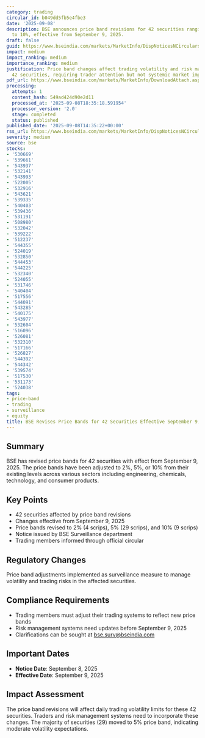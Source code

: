 ```yaml
---
category: trading
circular_id: b049dd5fb5e4fbe3
date: '2025-09-08'
description: BSE announces price band revisions for 42 securities ranging from 2%
  to 10%, effective from September 9, 2025.
draft: false
guid: https://www.bseindia.com/markets/MarketInfo/DispNoticesNCirculars.aspx?Noticeid={2E07BB95-78BD-4F59-A323-821867B5AB4D}&noticeno=20250908-31&dt=09/08/2025&icount=31&totcount=48&flag=0
impact: medium
impact_ranking: medium
importance_ranking: medium
justification: Price band changes affect trading volatility and risk management for
  42 securities, requiring trader attention but not systemic market impact
pdf_url: https://www.bseindia.com/markets/MarketInfo/DownloadAttach.aspx?id=20250908-31&attachedId=
processing:
  attempts: 1
  content_hash: 549ad424d90e2d11
  processed_at: '2025-09-08T18:35:18.591954'
  processor_version: '2.0'
  stage: completed
  status: published
published_date: '2025-09-08T14:35:22+00:00'
rss_url: https://www.bseindia.com/markets/MarketInfo/DispNoticesNCirculars.aspx?Noticeid={2E07BB95-78BD-4F59-A323-821867B5AB4D}&noticeno=20250908-31&dt=09/08/2025&icount=31&totcount=48&flag=0
severity: medium
source: bse
stocks:
- '530669'
- '539661'
- '543937'
- '532141'
- '543993'
- '522005'
- '532916'
- '543621'
- '539335'
- '540403'
- '539436'
- '531191'
- '508980'
- '532042'
- '539222'
- '512237'
- '544355'
- '524019'
- '532850'
- '544453'
- '544225'
- '532340'
- '524055'
- '531746'
- '540404'
- '517556'
- '544091'
- '543285'
- '540175'
- '543977'
- '532604'
- '516096'
- '526081'
- '532310'
- '517166'
- '526827'
- '544392'
- '544342'
- '539574'
- '517530'
- '531173'
- '524038'
tags:
- price-band
- trading
- surveillance
- equity
title: BSE Revises Price Bands for 42 Securities Effective September 9, 2025
---
```


## Summary

BSE has revised price bands for 42 securities with effect from September 9, 2025. The price bands have been adjusted to 2%, 5%, or 10% from their existing levels across various sectors including engineering, chemicals, technology, and consumer products.

## Key Points

- 42 securities affected by price band revisions
- Changes effective from September 9, 2025
- Price bands revised to 2% (4 scrips), 5% (29 scrips), and 10% (9 scrips)
- Notice issued by BSE Surveillance department
- Trading members informed through official circular

## Regulatory Changes

Price band adjustments implemented as surveillance measure to manage volatility and trading risks in the affected securities.

## Compliance Requirements

- Trading members must adjust their trading systems to reflect new price bands
- Risk management systems need updates before September 9, 2025
- Clarifications can be sought at bse.surv@bseindia.com

## Important Dates

- **Notice Date**: September 8, 2025
- **Effective Date**: September 9, 2025

## Impact Assessment

The price band revisions will affect daily trading volatility limits for these 42 securities. Traders and risk management systems need to incorporate these changes. The majority of securities (29) moved to 5% price band, indicating moderate volatility expectations.